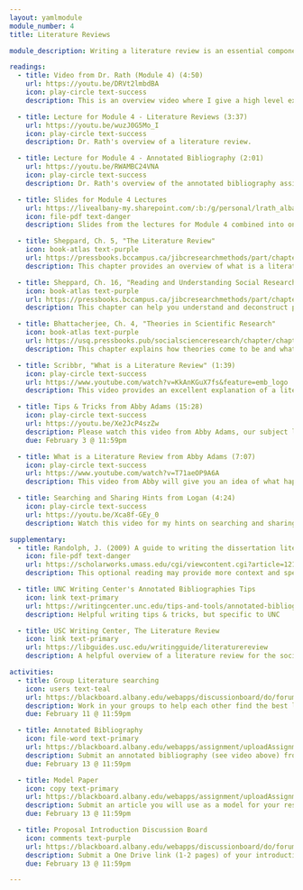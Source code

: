 ```yaml
---
layout: yamlmodule
module_number: 4
title: Literature Reviews

module_description: Writing a literature review is an essential component of any research proposal. This module will prepare you to complete one major section of your proposal.

readings:
  - title: Video from Dr. Rath (Module 4) (4:50)
    url: https://youtu.be/DRVt2lmbdBA
    icon: play-circle text-success
    description: This is an overview video where I give a high level explanation of the readings and describe this week's tasks.

  - title: Lecture for Module 4 - Literature Reviews (3:37)
    url: https://youtu.be/wuzJ0G5Mo_I
    icon: play-circle text-success
    description: Dr. Rath's overview of a literature review.

  - title: Lecture for Module 4 - Annotated Bibliography (2:01)
    url: https://youtu.be/RWAMBC24VNA
    icon: play-circle text-success
    description: Dr. Rath's overview of the annotated bibliography assignment.

  - title: Slides for Module 4 Lectures
    url: https://livealbany-my.sharepoint.com/:b:/g/personal/lrath_albany_edu/EcUyLGNZblFHgzVDLHs01ssBUkVutOLygLJLV0OurG8Vvg?e=2gOyUc
    icon: file-pdf text-danger
    description: Slides from the lectures for Module 4 combined into one PDF.

  - title: Sheppard, Ch. 5, "The Literature Review"
    icon: book-atlas text-purple
    url: https://pressbooks.bccampus.ca/jibcresearchmethods/part/chapter-5/
    description: This chapter provides an overview of what is a literature review when it comes to field research.

  - title: Sheppard, Ch. 16, "Reading and Understanding Social Research"
    icon: book-atlas text-purple
    url: https://pressbooks.bccampus.ca/jibcresearchmethods/part/chapter-16/
    description: This chapter can help you understand and deconstruct papers that you find through literature searching.

  - title: Bhattacherjee, Ch. 4, "Theories in Scientific Research"
    icon: book-atlas text-purple
    url: https://usq.pressbooks.pub/socialscienceresearch/chapter/chapter-4-theories-in-scientific-research/
    description: This chapter explains how theories come to be and what makes a "good" theory.

  - title: Scribbr, "What is a Literature Review" (1:39)
    icon: play-circle text-success
    url: https://www.youtube.com/watch?v=KkAnKGuX7fs&feature=emb_logo
    description: This video provides an excellent explanation of a literature review. The video also provides tips and tricks to help you complete your assignment.

  - title: Tips & Tricks from Abby Adams (15:28)
    icon: play-circle text-success
    url: https://youtu.be/Xe2JcP4szZw
    description: Please watch this video from Abby Adams, our subject librarian!
    due: February 3 @ 11:59pm

  - title: What is a Literature Review from Abby Adams (7:07)
    icon: play-circle text-success
    url: https://www.youtube.com/watch?v=T71aeOP9A6A
    description: This video from Abby will give you an idea of what happens in a literature review. You are writing a literature review that is one section of a larger paper.

  - title: Searching and Sharing Hints from Logan (4:24)
    icon: play-circle text-success
    url: https://youtu.be/Xca8f-GEy_0
    description: Watch this video for my hints on searching and sharing (EBSCO permalinks and some tips for MS Word)

supplementary:
  - title: Randolph, J. (2009) A guide to writing the dissertation literature review. <em>Practical Assessment, Research, and Evaluation 14</em>, Article 13. https://doi.org/10.7275/b0az-8t74
    icon: file-pdf text-danger
    url: https://scholarworks.umass.edu/cgi/viewcontent.cgi?article=1219&context=pare
    description: This optional reading may provide more context and specific methods for completing a literature review. Tables 2 and 3 provide excellent graphical organizers if that is helpful for you.

  - title: UNC Writing Center's Annotated Bibliographies Tips
    icon: link text-primary
    url: https://writingcenter.unc.edu/tips-and-tools/annotated-bibliographies/
    description: Helpful writing tips & tricks, but specific to UNC

  - title: USC Writing Center, The Literature Review
    icon: link text-primary
    url: https://libguides.usc.edu/writingguide/literaturereview
    description: A helpful overview of a literature review for the social sciences.

activities:
  - title: Group Literature searching
    icon: users text-teal
    url: https://blackboard.albany.edu/webapps/discussionboard/do/forum?action=list_threads&course_id=_174705_1&nav=discussion_board_entry&conf_id=_283757_1&forum_id=_613442_1
    description: Work in your groups to help each other find the best literature.
    due: February 11 @ 11:59pm

  - title: Annotated Bibliography
    icon: file-word text-primary
    url: https://blackboard.albany.edu/webapps/assignment/uploadAssignment?content_id=_7859505_1&course_id=_174705_1&group_id=&mode=cpview
    description: Submit an annotated bibliography (see video above) from your literature searching. See the assignment handout linked in Blackboard.
    due: February 13 @ 11:59pm

  - title: Model Paper
    icon: copy text-primary
    url: https://blackboard.albany.edu/webapps/assignment/uploadAssignment?content_id=_7859441_1&course_id=_174705_1&group_id=&mode=cpview
    description: Submit an article you will use as a model for your research proposal. This must be a field study with an introduction, literature review, and methods section.
    due: February 13 @ 11:59pm

  - title: Proposal Introduction Discussion Board
    icon: comments text-purple
    url: https://blackboard.albany.edu/webapps/discussionboard/do/forum?action=list_threads&course_id=_174705_1&nav=discussion_board_entry&conf_id=_283757_1&forum_id=_613515_1
    description: Submit a One Drive link (1-2 pages) of your introduction. The link must be set so that others at UAlbany can review (but not edit) your document.
    due: February 13 @ 11:59pm

---
```

